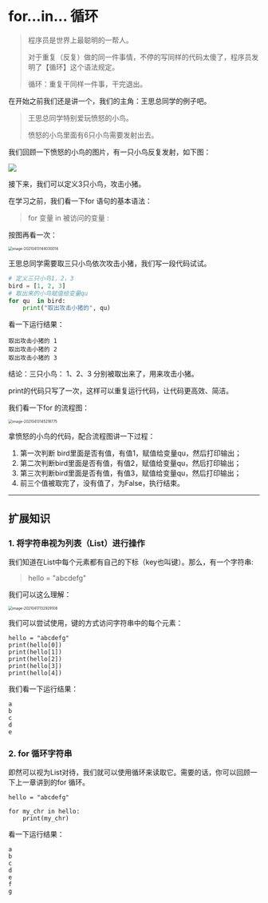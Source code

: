 # for...in... 循环



> 程序员是世界上最聪明的一帮人。
>
> 对于重复（反复）做的同一件事情，不停的写同样的代码太傻了，程序员发明了【循环】这个语法规定。
>
> 循环：重复干同样一件事，干完退出。





在开始之前我们还是讲一个，我们的主角：王思总同学的例子吧。

> 王思总同学特别爱玩愤怒的小鸟。
>
> 愤怒的小鸟里面有6只小鸟需要发射出去。



我们回顾一下愤怒的小鸟的图片，有一只小鸟反复发射，如下图：

![](../images/bird.png)



接下来，我们可以定义3只小鸟，攻击小猪。

在学习之前，我们看一下for 语句的基本语法：

> for  变量  in 被访问的变量 :



按图再看一次：

<img src="../images/image-20210413144030014.png" alt="image-20210413144030014" style="zoom:50%;" />

王思总同学需要取三只小鸟依次攻击小猪，我们写一段代码试试。



~~~python
# 定义三只小鸟1，2，3
bird = [1, 2, 3]
# 取出来的小鸟赋值给变量qu
for qu  in bird:
	print("取出攻击小猪的", qu)
~~~

看一下运行结果：

~~~
取出攻击小猪的 1
取出攻击小猪的 2
取出攻击小猪的 3
~~~



结论：三只小鸟： 1、2、3  分别被取出来了，用来攻击小猪。

print的代码只写了一次，这样可以重复运行代码，让代码更高效、简洁。

我们看一下for 的流程图：

<img src="../images/image-20210413145218775.png" alt="image-20210413145218775" style="zoom:50%;" />





拿愤怒的小鸟的代码，配合流程图讲一下过程：

1. 第一次判断 bird里面是否有值，有值1，赋值给变量qu，然后打印输出；
2. 第二次判断bird里面是否有值，有值2，赋值给变量qu，然后打印输出；
3. 第三次判断bird里面是否有值，有值3，赋值给变量qu，然后打印输出；
4. 前三个值被取完了，没有值了，为False，执行结束。



****



##  扩展知识

 ### 1. 将字符串视为列表（List）进行操作

我们知道在List中每个元素都有自己的下标（key也叫键）。那么，有一个字符串:

> hello = "abcdefg"

我们可以这么理解：

<img src="../images/image-20210417132929108.png?lastModify=1618637891" alt="image-20210417132929108" style="zoom:50%;" />

我们可以尝试使用，键的方式访问字符串中的每个元素：

```
hello = "abcdefg"
print(hello[0])
print(hello[1])
print(hello[2])
print(hello[3])
print(hello[4])
```

我们看一下运行结果：

```
a
b
c
d
e
```



### 2. for 循环字符串

即然可以视为List对待，我们就可以使用循环来读取它。需要的话，你可以回顾一下上一章讲到的for 循环。

```
hello = "abcdefg"

for my_chr in hello:
    print(my_chr)
```



看一下运行结果：

```
a
b
c
d
e
f
g
```







